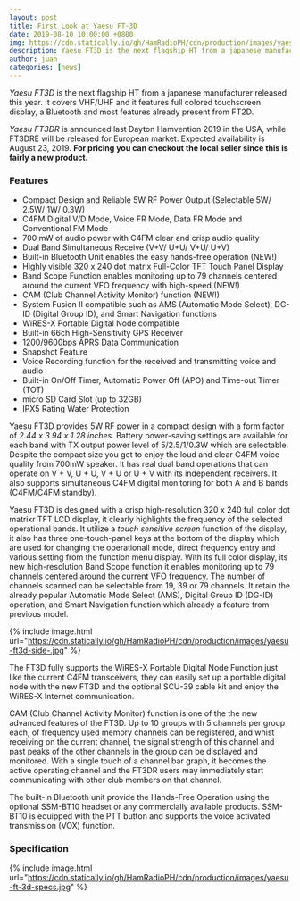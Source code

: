 ```yaml
---
layout: post
title: First Look at Yaesu FT-3D
date: 2019-08-10 10:00:00 +0800
img: https://cdn.statically.io/gh/HamRadioPH/cdn/production/images/yaesu-ft-3d.jpg
description: Yaesu FT3D is the next flagship HT from a japanese manufacturer released this year.
author: juan
categories: [news]
---
```


*Yaesu FT3D* is the next flagship HT from a japanese manufacturer released this year. It covers VHF/UHF and it features full colored touchscreen display, a Bluetooth and most features already present from FT2D.

*Yaesu FT3DR* is announced last Dayton Hamvention 2019 in the USA, while FT3DRE will be released for European market. Expected availability is August 23, 2019. **For pricing you can checkout the local seller since this is fairly a new product.**

### Features

- Compact Design and Reliable 5W RF Power Output (Selectable 5W/ 2.5W/ 1W/ 0.3W)
- C4FM Digital V/D Mode, Voice FR Mode, Data FR Mode and Conventional FM Mode
- 700 mW of audio power with C4FM clear and crisp audio quality
- Dual Band Simultaneous Receive (V+V/ U+U/ V+U/ U+V)
- Built-in Bluetooth Unit enables the easy hands-free operation (NEW!)
- Highly visible 320 x 240 dot matrix Full-Color TFT Touch Panel Display
- Band Scope Function enables monitoring up to 79 channels centered around the current VFO frequency with high-speed (NEW!)
- CAM (Club Channel Activity Monitor) function (NEW!)
- System Fusion II compatible such as AMS (Automatic Mode Select), DG-ID (Digital Group ID), and Smart Navigation functions
- WiRES-X Portable Digital Node compatible
- Built-in 66ch High-Sensitivity GPS Receiver
- 1200/9600bps APRS Data Communication
- Snapshot Feature
- Voice Recording function for the received and transmitting voice and audio
- Built-in On/Off Timer, Automatic Power Off (APO) and Time-out Timer (TOT)
- micro SD Card Slot (up to 32GB)
- IPX5 Rating Water Protection


Yaesu FT3D provides 5W RF power in a compact design with a form factor of *2.44 x 3.94 x 1.28 inches*. Battery power-saving settings are available for each band with TX output power level  of 5/2.5/1/0.3W which are selectable. Despite the compact size you get to enjoy the loud and clear C4FM voice quality from 700mW speaker. It has real dual band operations  that can operate on V + V, U + U, V + U or U + V with its independent receivers. It also supports simultaneous C4FM digital monitoring for both A and B bands (C4FM/C4FM standby). 

Yaesu FT3D is designed with a crisp high-resolution 320 x 240 full color dot matrixr TFT LCD display, it clearly highlights the frequency of the selected operational bands. It utilize a *touch sensitive screen* function of the display, it also has three one-touch-panel keys at the bottom of the display which are used for changing the operationall mode, direct frequency entry and various setting from the function menu display. With its full color display, its new high-resolution Band Scope function it  enables monitoring up to 79 channels centered around the current VFO frequency. The number of channels scanned can be selectable from 19, 39 or 79 channels. It retain the already popular Automatic Mode Select (AMS), Digital Group ID (DG-ID) operation, and Smart Navigation function which already a feature from previous model.

{% include image.html url="https://cdn.statically.io/gh/HamRadioPH/cdn/production/images/yaesu-ft3d-side-.jpg" %}

The FT3D fully supports the WiRES-X Portable Digital Node Function just like the current C4FM transceivers, they can easily set up a portable digital node with the new FT3D and the optional SCU-39 cable kit and enjoy the WiRES-X Internet communication.

CAM (Club Channel Activity Monitor) function is one of the the new advanced features of the FT3D. Up to 10 groups with 5 channels per group each, of frequency used memory channels can be registered, and whist receiving on the current channel, the signal strength of this channel and past peaks of the other channels in the group can be displayed and monitored. With a single touch of a channel bar graph, it becomes the active operating channel and the FT3DR users may immediately start communicating with other club members on that channel.

The built-in Bluetooth unit provide the Hands-Free Operation using the optional SSM-BT10 headset or any commercially available products. SSM-BT10 is equipped with the PTT button and supports the voice activated transmission (VOX) function.

### Specification

{% include image.html url="https://cdn.statically.io/gh/HamRadioPH/cdn/production/images/yaesu-ft-3d-specs.jpg" %}